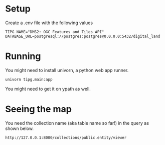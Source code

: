 # Setup

Create a .env file with the following values
```
TIPG_NAME="DMS2: OGC Features and Tiles API"
DATABASE_URL=postgresql://postgres:postgres@0.0.0.0:5432/digital_land
```

# Running
You might need to install univorn, a python web app runner.

`univorn tipg.main:app`

You might need to get it on ypath as well.

# Seeing the map

You need the collection name (aka table name so far!) in the query as shown below.

`http://127.0.0.1:8000/collections/public.entity/viewer`